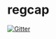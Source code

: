 # regcap

[![Gitter](https://badges.gitter.im/Join%20Chat.svg)](https://gitter.im/btus/regcap?utm_source=badge&utm_medium=badge&utm_campaign=pr-badge&utm_content=badge)